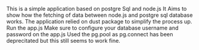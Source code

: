 This is a simple application based on postgre Sql and node.js
It Aims to show how the fetching of data between node.js and postgre sql database works.
The application relied on dust package to simplify the process up.
Run the app.js
Make sure to configure your database username and password on the app.js
Used the pg.pool as pg.connect has been deprecitated but this still seems to work fine.
